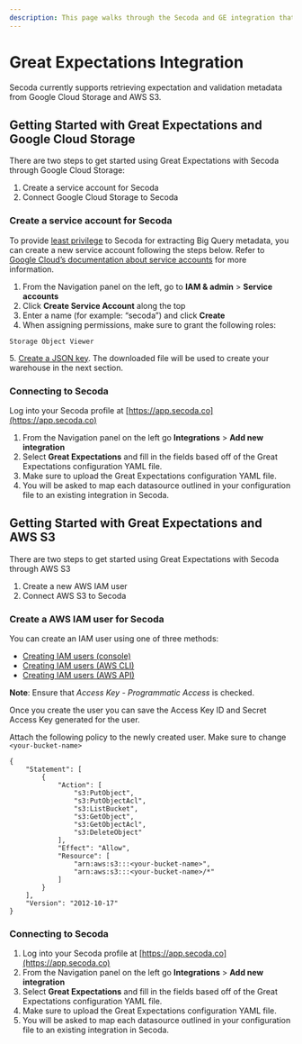 ```yaml
---
description: This page walks through the Secoda and GE integration that Secoda supports
---
```


# Great Expectations Integration

Secoda currently supports retrieving expectation and validation metadata from Google Cloud Storage and AWS S3.

## Getting Started with Great Expectations and Google Cloud Storage <a href="#h_21e27f5a15" id="h_21e27f5a15"></a>

There are two steps to get started using Great Expectations with Secoda through Google Cloud Storage:

1. Create a service account for Secoda
2. Connect Google Cloud Storage to Secoda

### Create a service account for Secoda

To provide [least privilege](https://en.wikipedia.org/wiki/Principle\_of\_least\_privilege) to Secoda for extracting Big Query metadata, you can create a new service account following the steps below. Refer to [Google Cloud’s documentation about service accounts](https://cloud.google.com/iam/docs/creating-managing-service-accounts) for more information.

1. From the Navigation panel on the left, go to **IAM & admin** > **Service accounts**
2. Click **Create Service Account** along the top
3. Enter a name (for example: “secoda”) and click **Create**
4. When assigning permissions, make sure to grant the following roles:

```
Storage Object Viewer
```

5\. [Create a JSON key](https://cloud.google.com/iam/docs/creating-managing-service-account-keys). The downloaded file will be used to create your warehouse in the next section.

### Connecting to Secoda

Log into your Secoda profile at [https://app.secoda.co](https://app.secoda.co)

1. From the Navigation panel on the left go **Integrations** > **Add new integration**
2. Select **Great Expectations** and fill in the fields based off of the Great Expectations configuration YAML file.
3. Make sure to upload the Great Expectations configuration YAML file.
4. You will be asked to map each datasource outlined in your configuration file to an existing integration in Secoda.

## Getting Started with Great Expectations and AWS S3 <a href="#h_21e27f5a15" id="h_21e27f5a15"></a>

There are two steps to get started using Great Expectations with Secoda through AWS S3

1. Create a new AWS IAM user
2. Connect AWS S3 to Secoda

### Create a AWS IAM user for Secoda

You can create an IAM user using one of three methods:

* [Creating IAM users (console)](https://docs.aws.amazon.com/IAM/latest/UserGuide/id\_users\_create.html#id\_users\_create\_console)
* [Creating IAM users (AWS CLI)](https://docs.aws.amazon.com/IAM/latest/UserGuide/id\_users\_create.html#id\_users\_create\_cliwpsapi)
* [Creating IAM users (AWS API)](https://docs.aws.amazon.com/IAM/latest/UserGuide/id\_users\_create.html#id\_users\_create\_api)

**Note**: Ensure that _Access Key - Programmatic Access_ is checked.

Once you create the user you can save the Access Key ID and Secret Access Key generated for the user.

Attach the following policy to the newly created user. Make sure to change `<your-bucket-name>`&#x20;

```
{
    "Statement": [
        {
            "Action": [
                "s3:PutObject",
                "s3:PutObjectAcl",
                "s3:ListBucket",
                "s3:GetObject",
                "s3:GetObjectAcl",
                "s3:DeleteObject"
            ],
            "Effect": "Allow",
            "Resource": [
                "arn:aws:s3:::<your-bucket-name>",
                "arn:aws:s3:::<your-bucket-name>/*"
            ]
        }
    ],
    "Version": "2012-10-17"
}
```

### Connecting to Secoda

1. Log into your Secoda profile at [https://app.secoda.co](https://app.secoda.co)
2. From the Navigation panel on the left go **Integrations** > **Add new integration**
3. Select **Great Expectations** and fill in the fields based off of the Great Expectations configuration YAML file.
4. Make sure to upload the Great Expectations configuration YAML file.
5. You will be asked to map each datasource outlined in your configuration file to an existing integration in Secoda.

